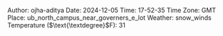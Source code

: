 Author: ojha-aditya
Date: 2024-12-05
Time: 17-52-35
Time Zone: GMT
Place: ub_north_campus_near_governers_e_lot
Weather: snow_winds
Temperature ($\text{\textdegree}$F): 31